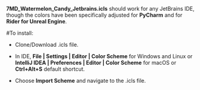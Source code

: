 **7MD_Watermelon_Candy_Jetbrains.icls** should work for any JetBrains IDE, though the colors have been specifically adjusted for **PyCharm** and for **Rider for Unreal Engine**.

#To install:
- Clone/Download .icls file.

- In IDE, **File | Settings | Editor | Color Scheme** for Windows and Linux or **IntelliJ IDEA | Preferences | Editor | Color Scheme** for macOS or **Ctrl+Alt+S** default shortcut.

- Choose **Import Scheme** and navigate to the .icls file.  
  
